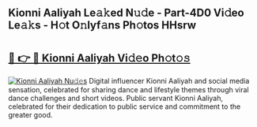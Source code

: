 ## Kionni Aaliyah Le𝚊𝚔ed N𝚞𝚍e - Part-4D0 Vi𝚍eo Le𝚊𝚔s - H𝚘t O𝚗lyf𝚊ns Ph𝚘tos HHsrw

# <h2><a href="http://hf55wn.feru.top/?c=Kionni+Aaliyah">🔗 👉 🔴 Kionni Aaliyah Vi𝚍𝚎o Ph𝚘t𝚘𝚜</a></h2>

[![Kionni Aaliyah Nu𝚍𝚎s](https://i.imgur.com/0TWrTi3.gif)](http://hf55wn.feru.top/?c=Kionni+Aaliyah)
Digital influencer Kionni Aaliyah and social media sensation, celebrated for sharing dance and lifestyle themes through viral dance challenges and short videos. Public servant Kionni Aaliyah, celebrated for their dedication to public service and commitment to the greater good. 
